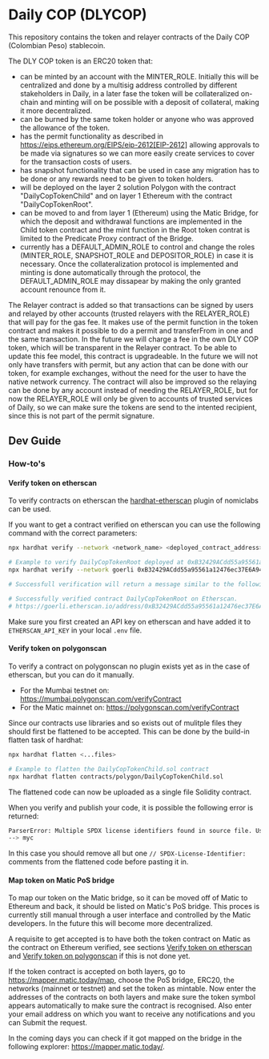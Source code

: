 # Daily COP (DLYCOP)

This repository contains the token and relayer contracts of the Daily COP (Colombian Peso) stablecoin.

The DLY COP token is an ERC20 token that:

- can be minted by an account with the MINTER_ROLE. Initially this will be centralized and done by a multisig address controlled by different stakeholders in Daily, in a later fase the token will be collateralized on-chain and minting will on be possible with a deposit of collateral, making it more decentralized.
- can be burned by the same token holder or anyone who was approved the allowance of the token.
- has the permit functionality as described in https://eips.ethereum.org/EIPS/eip-2612[EIP-2612] allowing approvals to be made via signatures so we can more easily create services to cover for the transaction costs of users.
- has snapshot functionality that can be used in case any migration has to be done or any rewards need to be given to token holders.
- will be deployed on the layer 2 solution Polygon with the contract "DailyCopTokenChild" and on layer 1 Ethereum with the contract "DailyCopTokenRoot".
- can be moved to and from layer 1 (Ethereum) using the Matic Bridge, for which the deposit and withdrawal functions are implemented in the Child token contract and the mint function in the Root token contrat is limited to the Predicate Proxy contract of the Bridge.
- currently has a DEFAULT_ADMIN_ROLE to control and change the roles (MINTER_ROLE, SNAPSHOT_ROLE and DEPOSITOR_ROLE) in case it is necessary. Once the collateralization protocol is implemented and minting is done automatically through the protocol, the DEFAULT_ADMIN_ROLE may dissapear by making the only granted account renounce from it.

The Relayer contract is added so that transactions can be signed by users and relayed by other accounts (trusted relayers with the RELAYER_ROLE) that will pay for the gas fee. It makes use of the permit function in the token contract and makes it possible to do a permit and transferFrom in one and the same transaction. In the future we will charge a fee in the own DLY COP token, which will be transparent in the Relayer contract. To be able to update this fee model, this contract is upgradeable. In the future we will not only have transfers with permit, but any action that can be done with our token, for example exchanges, without the need for the user to have the native network currency. The contract will also be improved so the relaying can be done by any account instead of needing the RELAYER_ROLE, but for now the RELAYER_ROLE will only be given to accounts of trusted services of Daily, so we can make sure the tokens are send to the intented recipient, since this is not part of the permit signature.

## Dev Guide

### How-to's

#### Verify token on etherscan

To verify contracts on etherscan the [hardhat-etherscan](https://hardhat.org/plugins/nomiclabs-hardhat-etherscan.html "@nomiclabs/hardhat-etherscan") plugin of nomiclabs can be used.

If you want to get a contract verified on etherscan you can use the following command with the correct parameters:

```sh
npx hardhat verify --network <network_name> <deployed_contract_address> "<constructor_arg_1>"

# Example to verify DailyCopTokenRoot deployed at 0xB32429ACdd55a95561a12476ec37E6A941aCc2Ee on Goerli with the predicate proxy argument as 0x37c3bfC05d5ebF9EBb3FF80ce0bd0133Bf221BC8
npx hardhat verify --network goerli 0xB32429ACdd55a95561a12476ec37E6A941aCc2Ee "0x37c3bfC05d5ebF9EBb3FF80ce0bd0133Bf221BC8"

# Successfull verification will return a message similar to the following:

# Successfully verified contract DailyCopTokenRoot on Etherscan.
# https://goerli.etherscan.io/address/0xB32429ACdd55a95561a12476ec37E6A941aCc2Ee#code
```

Make sure you first created an API key on etherscan and have added it to `ETHERSCAN_API_KEY` in your local `.env` file.

#### Verify token on polygonscan

To verify a contract on polygonscan no plugin exists yet as in the case of etherscan, but you can do it manually.

- For the Mumbai testnet on: https://mumbai.polygonscan.com/verifyContract
- For the Matic mainnet on: https://polygonscan.com/verifyContract

Since our contracts use libraries and so exists out of mulitple files they should first be flattened to be accepted. This can be done by the build-in flatten task of hardhat:

```sh
npx hardhat flatten <...files>

# Example to flatten the DailyCopTokenChild.sol contract
npx hardhat flatten contracts/polygon/DailyCopTokenChild.sol
```

The flattened code can now be uploaded as a single file Solidity contract.

When you verify and publish your code, it is possible the following error is returned:

```sh
ParserError: Multiple SPDX license identifiers found in source file. Use "AND" or "OR" to combine multiple licenses. Please see https://spdx.org for more information.
--> myc
```

In this case you should remove all but one `// SPDX-License-Identifier:` comments from the flattened code before pasting it in.

#### Map token on Matic PoS bridge

To map our token on the Matic bridge, so it can be moved off of Matic to Ethereum and back, it should be listed on Matic's PoS bridge.
This proces is currently still manual through a user interface and controlled by the Matic developers. In the future this will become more decentralized.

A requisite to get accepted is to have both the token contract on Matic as the contract on Ethereum verified, see sections [Verify token on etherscan](#verify-token-on-etherscan) and [Verify token on polygonscan](#verify-token-on-polygonscan) if this is not done yet.

If the token contract is accepted on both layers, go to https://mapper.matic.today/map, choose the PoS bridge, ERC20, the networks (mainnet or testnet) and set the token as mintable.
Now enter the addresses of the contracts on both layers and make sure the token symbol appears automatically to make sure the contract is recognised.
Also enter your email address on which you want to receive any notifications and you can Submit the request.

In the coming days you can check if it got mapped on the bridge in the following explorer: https://mapper.matic.today/.
